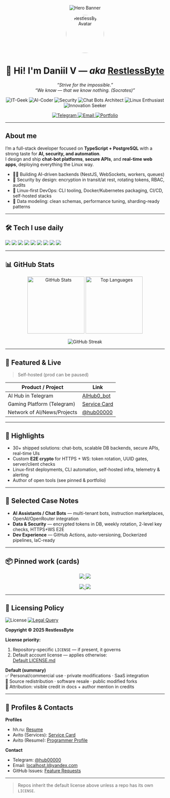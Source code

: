 <!-- Dynamic Gradient Banner -->
<p align="center">
  <img
    src="https://capsule-render.vercel.app/api?type=soft&color=0:ec4899,50:a855f7,100:8b5cf6&text=Hello!%20I’m%20Daniil%20—%20RestlessByte&fontColor=ffffff&fontSize=38&animation=fadeIn&height=140&desc=AI%20automation%20%7C%20TypeScript%20%2B%20PostgreSQL%20%7C%20Linux-first&descAlign=50&descAlignY=75"
    alt="Hero Banner"
  />
</p>

<!-- Avatar -->
<p align="center">
  <a href="https://github.com/RestlessByte">
    <img src="https://github.com/RestlessByte.png" width="120" height="120" style="border-radius:50%" alt="RestlessByte Avatar" />
  </a>
</p>

<h1 align="center">👋 Hi! I'm Daniil V — <i>aka</i> <a href="https://github.com/RestlessByte">RestlessByte</a></h1>

<p align="center">
  <em>“Strive for the impossible.”</em><br/>
  <em>“We know — that we know nothing. (Socrates)”</em>
</p>

<!-- Role Pills (gradient palette) -->
<p align="center">
  <img alt="IT-Geek" src="https://img.shields.io/badge/IT–Geek-ec4899?style=for-the-badge&logo=github&logoColor=white" />
  <img alt="AI-Coder" src="https://img.shields.io/badge/AI–Coder-a855f7?style=for-the-badge&logo=openai&logoColor=white" />
  <img alt="Security" src="https://img.shields.io/badge/Security%20Specialist-8b5cf6?style=for-the-badge&logo=protonvpn&logoColor=white" />
  <img alt="Chat Bots Architect" src="https://img.shields.io/badge/Chat%20Bots%20Architect-c026d3?style=for-the-badge&logo=telegram&logoColor=white" />
  <img alt="Linux Enthusiast" src="https://img.shields.io/badge/Linux%20Enthusiast-701a75?style=for-the-badge&logo=linux&logoColor=white" />
  <img alt="Innovation Seeker" src="https://img.shields.io/badge/Innovation%20Seeker-f472b6?style=for-the-badge&logo=lightning&logoColor=white" />
</p>

<!-- Contacts -->
<p align="center">
  <a href="https://t.me/RestlessByte">
    <img src="https://img.shields.io/badge/Telegram-60a5fa?style=for-the-badge&logo=telegram&logoColor=white" alt="Telegram" />
  </a>
  <a href="mailto:localhost.l@yandex.com">
    <img src="https://img.shields.io/badge/Email-f87171?style=for-the-badge&logo=minutemailer&logoColor=white" alt="Email" />
  </a>
  <a href="https://RestlessByte.github.io">
    <img src="https://img.shields.io/badge/Portfolio-9333ea?style=for-the-badge&logo=firefoxbrowser&logoColor=white" alt="Portfolio" />
  </a>
</p>

---

## About me

I’m a full-stack developer focused on **TypeScript + PostgreSQL** with a strong taste for **AI, security, and automation**.  
I design and ship **chat-bot platforms**, **secure APIs**, and **real-time web apps**, deploying everything the Linux way.

- 👨‍💻 Building AI-driven backends (NestJS, WebSockets, workers, queues)  
- 🔐 Security by design: encryption in transit/at rest, rotating tokens, RBAC, audits  
- 🐧 Linux-first DevOps: CLI tooling, Docker/Kubernetes packaging, CI/CD, self-hosted stacks  
- 🧠 Data modeling: clean schemas, performance tuning, sharding-ready patterns  

---

## 🛠 Tech I use daily

<p>
  <img src="https://img.shields.io/badge/TypeScript-3178c6?logo=typescript&logoColor=white" />
  <img src="https://img.shields.io/badge/NestJS-ea2845?logo=nestjs&logoColor=white" />
  <img src="https://img.shields.io/badge/Next.js-000000?logo=nextdotjs&logoColor=white" />
  <img src="https://img.shields.io/badge/Node.js-3c873a?logo=nodedotjs&logoColor=white" />
  <img src="https://img.shields.io/badge/PostgreSQL-4169e1?logo=postgresql&logoColor=white" />
  <img src="https://img.shields.io/badge/Docker-2496ed?logo=docker&logoColor=white" />
  <img src="https://img.shields.io/badge/Kubernetes-326ce5?logo=kubernetes&logoColor=white" />
  <img src="https://img.shields.io/badge/Linux-0f172a?logo=linux&logoColor=white" />
  <img src="https://img.shields.io/badge/WebSockets-9333ea?logo=cloudflare&logoColor=white" />
</p>

---

## 📊 GitHub Stats

<p align="center">
  <img height="180"
       src="https://github-readme-stats.vercel.app/api?username=RestlessByte&show_icons=true&theme=radical&hide_border=true&include_all_commits=true&count_private=true"
       alt="GitHub Stats" />
  <img height="180"
       src="https://github-readme-stats.vercel.app/api/top-langs/?username=RestlessByte&layout=compact&theme=radical&hide_border=true&langs_count=8&card_width=380&hide=ts,js,cppcss,html,shell,bash,scss,css"
       alt="Top Languages" />
</p>

<p align="center">
  <img
       src="https://streak-stats.demolab.com?user=RestlessByte&theme=radical&hide_border=true"
       alt="GitHub Streak" />
</p>



---

## 🚀 Featured & Live

> Self-hosted (prod can be paused)

| Product / Project | Link |
| --- | --- |
| AI Hub in Telegram | <a href="https://t.me/AIHub0_bot">AIHub0_bot</a> |
| Gaming Platform (Telegram) | <a href="https://www.avito.ru/meleuz/predlozheniya_uslug/ustanovka_windows_linux_razrabtka_pod_klyuch_3565647194">Service Card</a> |
| Network of AI/News/Projects | <a href="https://t.me/hub00000">@hub00000</a> |

---

## 📌 Highlights

- 30+ shipped solutions: chat-bots, scalable DB backends, secure APIs, real-time UIs  
- Custom **E2E crypto** for HTTPS + WS: token rotation, UUID gates, server/client checks  
- Linux-first deployments, CLI automation, self-hosted infra, telemetry & alerting  
- Author of open tools (see pinned & portfolio)

---

## 🧠 Selected Case Notes

- **AI Assistants / Chat Bots** — multi-tenant bots, instruction marketplaces, OpenAI/OpenRouter integration  
- **Data & Security** — encrypted tokens in DB, weekly rotation, 2-level key checks, HTTPS+WS E2E  
- **Dev Experience** — GitHub Actions, auto-versioning, Dockerized pipelines, IaC-ready  

---

## 📦 Pinned work (cards)

<p align="center">
  <a href="https://github.com/RestlessByte/GitZipQR">
    <img src="https://github-readme-stats.vercel.app/api/pin/?username=RestlessByte&repo=GitZipQR&theme=radical&hide_border=true" />
  </a>
  <a href="https://github.com/RestlessByte/AI-CLI-LINUX">
    <img src="https://github-readme-stats.vercel.app/api/pin/?username=RestlessByte&repo=AI-CLI-LINUX&theme=radical&hide_border=true" />
  </a>
</p>
<p align="center">
  <a href="https://github.com/RestlessByte/usingOpenAI">
    <img src="https://github-readme-stats.vercel.app/api/pin/?username=RestlessByte&repo=usingOpenAI&theme=radical&hide_border=true" />
  </a>
  <a href="https://github.com/RestlessByte/RestlessByte.github.io">
    <img src="https://github-readme-stats.vercel.app/api/pin/?username=RestlessByte&repo=RestlessByte.github.io&theme=radical&hide_border=true" />
  </a>
</p>

---

## 🪪 Licensing Policy

<img alt="License" src="https://img.shields.io/badge/License-Custom-8b5cf6?style=flat-square&logo=law&logoColor=white" />
<a href="mailto:localhost.l@yandex.com">
  <img alt="Legal Query" src="https://img.shields.io/badge/Contact-Legal%20Query-ec4899?style=flat-square&logo=minutemailer&logoColor=white" />
</a>

**Copyright © 2025 RestlessByte**

**License priority:**
1. Repository-specific `LICENSE` — if present, it governs  
2. Default account license — applies otherwise:  
   <a href="https://github.com/RestlessByte/-License-Policy-for-My-Repositories/blob/main/LICENSE.md">Default LICENSE.md</a>

**Default (summary)**  
✅ Personal/commercial use · private modifications · SaaS integration  
🚫 Source redistribution · software resale · public modified forks  
📝 Attribution: visible credit in docs + author mention in credits  

---

## 💼 Profiles & Contacts

**Profiles**
- hh.ru: <a href="https://hh.ru/resume/7aee394dff0e982c5b0039ed1f666a5a524544">Resume</a>  
- Avito (Services): <a href="https://www.avito.ru/meleuz/predlozheniya_uslug/ustanovka_windows_linux_razrabtka_pod_klyuch_3565647194">Service Card</a>  
- Avito (Resume): <a href="https://www.avito.ru/meleuz/rezume/programmist_programmer_3981233373">Programmer Profile</a>

**Contact**
- Telegram: <a href="https://t.me/hub00000">@hub00000</a>  
- Email: <a href="mailto:localhost.l@yandex.com">localhost.l@yandex.com</a>  
- GitHub Issues: <a href="https://github.com/RestlessByte/RestlessByte/issues">Feature Requests</a>  

---

> Repos inherit the default license above unless a repo has its own `LICENSE`.
